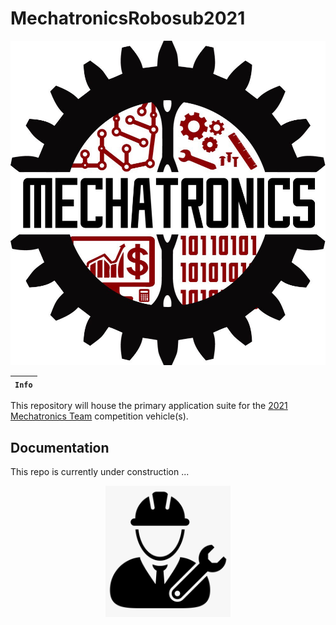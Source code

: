 # MechatronicsRobosub2021

<div align="center">
  <img src="src/files/mechatronics_logo.jpg">
</div>

**`Info`** |
------------------- |
This repository will house the primary application suite for the [2021 Mechatronics Team](https://www.sdsumechatronics.org/) competition vehicle(s).

## Documentation
This repo is currently under construction ... 
<div align="center">
  <img src="src/files/construction.png"
       alt="Construction Worker Icon"
       width="200"/>
</div>
